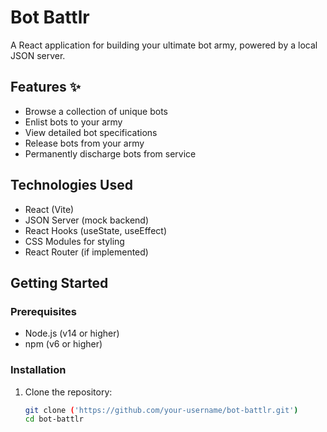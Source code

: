 # Bot Battlr 

A React application for building your ultimate bot army, powered by a local JSON server.


## Features ✨

- Browse a collection of unique bots
- Enlist bots to your army
- View detailed bot specifications
- Release bots from your army
- Permanently discharge bots from service

## Technologies Used 

- React (Vite)
- JSON Server (mock backend)
- React Hooks (useState, useEffect)
- CSS Modules for styling
- React Router (if implemented)

## Getting Started 

### Prerequisites

- Node.js (v14 or higher)
- npm (v6 or higher)

### Installation

1. Clone the repository:
   ```bash
   git clone ('https://github.com/your-username/bot-battlr.git')
   cd bot-battlr